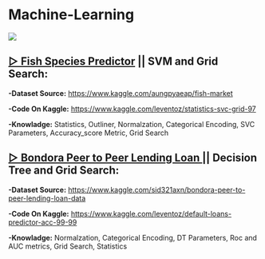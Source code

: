 #  Machine-Learning
<img src="https://blog.powerdata.es/hs-fs/hubfs/Stock%20images/cabecera%20machine%20learning%20IA%20big%20data.jpg?width=1000&name=cabecera%20machine%20learning%20IA%20big%20data.jpg">

 ## [▻ Fish Species Predictor](https://github.com/leventozdemir/Machine-Learning/tree/main/Fish%20Species%20Predictor) || SVM and Grid Search:
 
  **-Dataset Source:** https://www.kaggle.com/aungpyaeap/fish-market
  
  **-Code On Kaggle:** https://www.kaggle.com/leventoz/statistics-svc-grid-97
  
  **-Knowladge:** Statistics, Outliner, Normalzation, Categorical Encoding, SVC Parameters, Accuracy_score Metric, Grid Search


 ## [▻ Bondora Peer to Peer Lending Loan ](https://github.com/leventozdemir/Machine-Learning/tree/main/Bondora%20Peer%20to%20Peer%20Lending%20Loan%20) || Decision Tree and Grid Search:
 
  **-Dataset Source:** https://www.kaggle.com/sid321axn/bondora-peer-to-peer-lending-loan-data
  
  **-Code On Kaggle:** https://www.kaggle.com/leventoz/default-loans-predictor-acc-99-99
  
  **-Knowladge:** Normalzation, Categorical Encoding, DT Parameters, Roc and AUC metrics, Grid Search, Statistics

